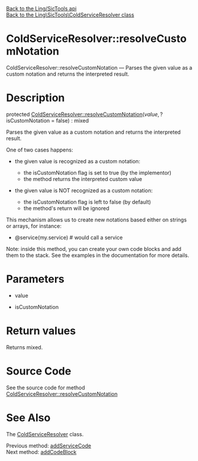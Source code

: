 [Back to the Ling/SicTools api](https://github.com/lingtalfi/SicTools/blob/master/doc/api/Ling/SicTools.md)<br>
[Back to the Ling\SicTools\ColdServiceResolver class](https://github.com/lingtalfi/SicTools/blob/master/doc/api/Ling/SicTools/ColdServiceResolver.md)


ColdServiceResolver::resolveCustomNotation
================



ColdServiceResolver::resolveCustomNotation — Parses the given value as a custom notation and returns the interpreted result.




Description
================


protected [ColdServiceResolver::resolveCustomNotation](https://github.com/lingtalfi/SicTools/blob/master/doc/api/Ling/SicTools/ColdServiceResolver/resolveCustomNotation.md)($value, ?$isCustomNotation = false) : mixed




Parses the given value as a custom notation and returns the interpreted result.

One of two cases happens:

- the given value is recognized as a custom notation:
     - the isCustomNotation flag is set to true (by the implementor)
     - the method returns the interpreted custom value

- the given value is NOT recognized as a custom notation:
     - the isCustomNotation flag is left to false (by default)
     - the method's return will be ignored


This mechanism allows us to create new notations based either on strings or arrays, for instance:

- @service(my.service)           # would call a service


Note: inside this method, you can create your own code blocks and add them to the stack.
See the examples in the documentation for more details.




Parameters
================


- value

    

- isCustomNotation

    


Return values
================

Returns mixed.








Source Code
===========
See the source code for method [ColdServiceResolver::resolveCustomNotation](https://github.com/lingtalfi/SicTools/blob/master/ColdServiceResolver.php#L290-L293)


See Also
================

The [ColdServiceResolver](https://github.com/lingtalfi/SicTools/blob/master/doc/api/Ling/SicTools/ColdServiceResolver.md) class.

Previous method: [addServiceCode](https://github.com/lingtalfi/SicTools/blob/master/doc/api/Ling/SicTools/ColdServiceResolver/addServiceCode.md)<br>Next method: [addCodeBlock](https://github.com/lingtalfi/SicTools/blob/master/doc/api/Ling/SicTools/ColdServiceResolver/addCodeBlock.md)<br>

